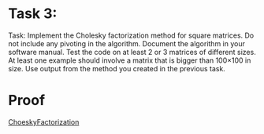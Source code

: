 # Task 3:
Task: Implement the Cholesky factorization method for square matrices. Do not include any pivoting in the algorithm. Document the algorithm in your software manual. Test the code on at least 2 or 3 matrices of different sizes. At least one example should involve a matrix that is bigger than 100×100 in size. Use output from the method you created in the previous task.
# Proof

[ChoeskyFactorization](https://thedegreeisalie.github.io/softwareManual/CholeskyFactorization)

